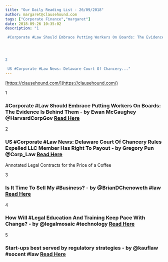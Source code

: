 ```yaml
---
title: "Our Daily Reading List - 26/09/2018"
author: margaret@clausehound.com
tags: ["Corporate Finance","margaret"]
date: 2018-09-26 10:35:02
description: "1

 #Corporate #Law Should Embrace Putting Workers On Boards: The Evidence Is Behind Them - by Ewan McGaughey @HarvardCorpGov  Read Here

 


2

 US #Corporate #Law News: Delaware Court Of Chancery..."
---
```


[https://clausehound.com/](https://clausehound.com/)

1

###  #Corporate #Law Should Embrace Putting Workers On Boards: The Evidence Is Behind Them - by Ewan McGaughey @HarvardCorpGov  [Read Here](https://corpgov.law.harvard.edu/2018/09/17/corporate-law-should-embrace-putting-workers-on-boards-the-evidence-is-behind-them/)

 

2

###  US #Corporate #Law News: Delaware Court Of Chancery Rules Expelled LLC Member Has Right To Payout - by Gregory Pun @Corp_Law  [Read Here](http://www.mondaq.com/unitedstates/x/735536/Corporate+Commercial+Law/US+Corporate+Law+News+Delaware+Court+Of+Chancery+Rules+Expelled+LLC+Member+Has+Right+To+Payout)

Annotated Legal Contracts
for the Price of a Coffee

3

###  Is It Time To Sell My #Business? - by @BrianDChenoweth #law  [Read Here](https://www.northwestlaw.com/blog/2018/09/is-it-time-to-sell-my-business.shtml)

 

4

###  How Will #Legal Education And Training Keep Pace With Change? - by @legalmosaic #technology [Read Here](https://www.forbes.com/sites/markcohen1/2018/09/10/how-will-legal-education-and-training-keep-pace-with-change/#58e326e47055)

 

5

###  Start-ups best served by regulatory strategies - by @kauflaw #socent #law [Read Here](https://www.kauflaw.net/blog/2018/09/start-ups-best-served-by-regulatory-strategies.shtml)

 